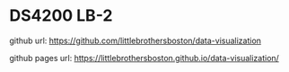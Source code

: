 # DS4200 LB-2
github url: https://github.com/littlebrothersboston/data-visualization

github pages url: 
https://littlebrothersboston.github.io/data-visualization/

